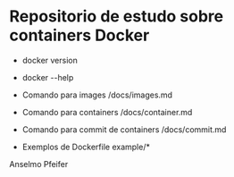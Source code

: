 # Repositorio de estudo sobre containers Docker

- docker version
- docker --help

- Comando para images /docs/images.md
- Comando para containers /docs/container.md
- Comando para commit de containers /docs/commit.md
- Exemplos de Dockerfile example/*
   

Anselmo Pfeifer

